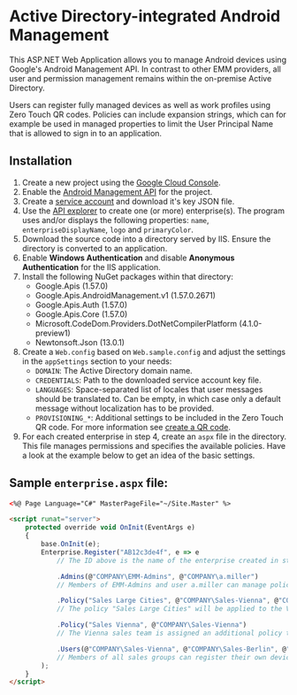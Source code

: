 # Active Directory-integrated Android Management

This ASP.NET Web Application allows you to manage Android devices using Google's Android Management API. In contrast to other EMM providers, all user and permission management remains within the on-premise Active Directory.

Users can register fully managed devices as well as work profiles using Zero Touch QR codes. Policies can include expansion strings, which can for example be used in managed properties to limit the User Principal Name that is allowed to sign in to an application.


## Installation

1. Create a new project using the [Google Cloud Console](https://console.cloud.google.com/).
2. Enable the [Android Management API](https://console.cloud.google.com/apis/library/androidmanagement.googleapis.com) for the project.
3. Create a [service account](https://console.cloud.google.com/iam-admin/serviceaccounts) and download it's key JSON file.
4. Use the [API explorer](https://developers.google.com/android/management/reference/rest/v1/enterprises/create) to create one (or more) enterprise(s). The program uses and/or displays the following properties: `name`, `enterpriseDisplayName`, `logo` and `primaryColor`. 
5. Download the source code into a directory served by IIS. Ensure the directory is converted to an application.
6. Enable **Windows Authentication** and disable **Anonymous Authentication** for the IIS application.
7. Install the following NuGet packages within that directory:
   - Google.Apis (1.57.0)
   - Google.Apis.AndroidManagement.v1 (1.57.0.2671)
   - Google.Apis.Auth (1.57.0)
   - Google.Apis.Core (1.57.0)
   - Microsoft.CodeDom.Providers.DotNetCompilerPlatform (4.1.0-preview1)
   - Newtonsoft.Json (13.0.1)
8. Create a `Web.config` based on `Web.sample.config` and adjust the settings in the `appSettings` section to your needs:
   - `DOMAIN`: The Active Directory domain name.
   - `CREDENTIALS`: Path to the downloaded service account key file.
   - `LANGUAGES`: Space-separated list of locales that user messages should be translated to. Can be empty, in which case only a default message without localization has to be provided.
   - `PROVISIONING_*`: Additional settings to be included in the Zero Touch QR code. For more information see [create a QR code](https://developers.google.com/android/work/play/emm-api/prov-devices#create_a_qr_code).
9. For each created enterprise in step 4, create an `aspx` file in the directory. This file manages permissions and specifies the available policies. Have a look at the example below to get an idea of the basic settings.

## Sample `enterprise.aspx` file:

```aspx
<%@ Page Language="C#" MasterPageFile="~/Site.Master" %>

<script runat="server">
    protected override void OnInit(EventArgs e)
    {
        base.OnInit(e);
        Enterprise.Register("AB12c3de4f", e => e
            // The ID above is the name of the enterprise created in step 4, excluding the "enterprises/" prefix.

            .Admins(@"COMPANY\EMM-Admins", @"COMPANY\a.miller")
            // Members of EMM-Admins and user a.miller can manage policies and all devices.

            .Policy("Sales Large Cities", @"COMPANY\Sales-Vienna", @"COMPANY\Sales-Berlin")
            // The policy "Sales Large Cities" will be applied to the Vienna and Berlin sales group.

            .Policy("Sales Vienna", @"COMPANY\Sales-Vienna")
            // The Vienna sales team is assigned an additional policy that overrides some of the large cities settings.

            .Users(@"COMPANY\Sales-Vienna", @"COMPANY\Sales-Berlin", @"COMPANY\Sales-Innsbruck")
            // Members of all sales groups can register their own devices.
        );
    }
</script>
```
